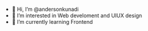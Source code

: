- 👋 Hi, I’m @andersonkunadi
- 👀 I’m interested in Web develoment and UIUX design
- 🌱 I’m currently learning Frontend 

<!---
andersonkunad08/andersonkunad08 is a ✨ special ✨ repository because its `README.md` (this file) appears on your GitHub profile.
You can click the Preview link to take a look at your changes.
--->
